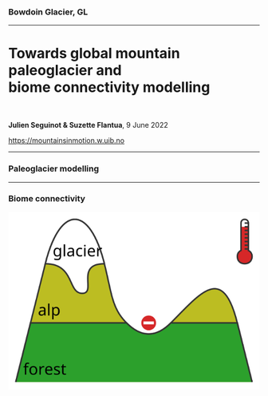 ### Bowdoin Glacier, GL  <!-- .element style="top: 1em" -->

<!-- .slide: data-background-image="https://live.staticflickr.com/65535/49298829236_2546afe01d_k.jpg" -->

---

# Towards global mountain paleoglacier and <br> biome connectivity modelling

<br>

**Julien Seguinot & Suzette Flantua**, 9 June 2022

https://mountainsinmotion.w.uib.no

---

### Paleoglacier modelling  <!-- .element style="top: 1em" -->

<!-- .slide: data-background-iframe="https://player.vimeo.com/video/294517816?autoplay=1&loop=1&color=ffffff&title=0&byline=0&portrait=0#t=45s" -->

---

### Biome connectivity

<img src="../../figures/cartoon-biome-connectivity.svg" width="540px"/>
